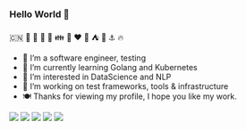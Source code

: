### Hello World 👋 
🇨🇳 🦃 🍂 💢 🥧 👪 🍗 ❤️ 🎁 ⛺ 🎠 ⚓ 🔥

- 🔭 I’m a software engineer, testing
- 🌱 I’m currently learning Golang and Kubernetes
- 🤔 I’m interested in DataScience and NLP
- 👯 I’m working on test frameworks, tools & infrastructure
- 🍽 Thanks for viewing my profile, I hope you like my work.

![](https://img.shields.io/badge/Code-Python-informational?style=flat&logo=python&logoColor=white&color=6aa6f8)
![](https://img.shields.io/badge/Code-Golang-informational?style=flat&logo=go&logoColor=white&color=6aa6f8)
![](https://img.shields.io/badge/Framework-Django-informational?style=flat&logo=django&logoColor=white&color=6aa6f8)
![](https://img.shields.io/badge/OS-Arch_Linux-informational?style=flat&logo=archlinux&logoColor=white&color=6aa6f8)
![](https://img.shields.io/badge/Shell-Bash-informational?style=flat&logo=gnu-bash&logoColor=white&color=6aa6f8)
<!--
**AlexNg9527/AlexNg9527** is a ✨ _special_ ✨ repository because its `README.md` (this file) appears on your GitHub profile.

Here are some ideas to get you started:

- 🔭 I’m currently working on ...
- 🌱 I’m currently learning ...
- 👯 I’m looking to collaborate on ...
- 🤔 I’m looking for help with ...
- 💬 Ask me about ...
- 📫 How to reach me: ...
- 😄 Pronouns: ...
- ⚡ Fun fact: ...
-->
